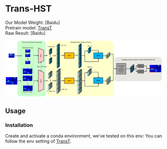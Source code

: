 # Trans-HST
Our Model Weight: [Baidu]  
Pretrain model: [TransT](https://drive.google.com/drive/folders/1GVQV1GoW-ttDJRRqaVAtLUtubtgLhWCE)  
Raw Result: [Baidu]  


![Trans-HST](pipline.png)

## Usage

### Installation  
Create and activate a conda environment, we've tested on this env: You can follow the env setting of [TransT](https://github.com/chenxin-dlut/TransT).  
